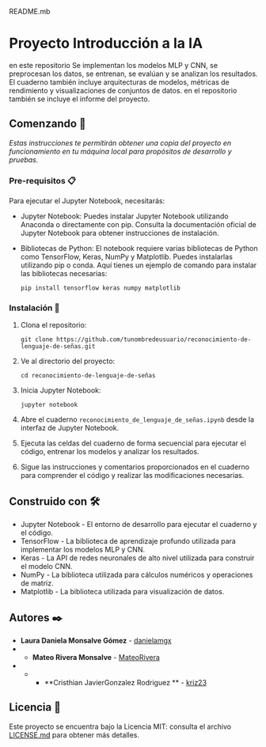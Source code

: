 README.mb
# Proyecto Introducción a la IA


en este repositorio Se implementan los modelos MLP y CNN, se preprocesan los datos, se entrenan, se evalúan y se analizan los resultados. El cuaderno también incluye arquitecturas de modelos, métricas de rendimiento y visualizaciones de conjuntos de datos.
en el repositorio también se incluye el informe del proyecto.
## Comenzando 🚀

_Estas instrucciones te permitirán obtener una copia del proyecto en funcionamiento en tu máquina local para propósitos de desarrollo y pruebas._


 ### Pre-requisitos 📋

Para ejecutar el Jupyter Notebook, necesitarás:

* Jupyter Notebook: Puedes instalar Jupyter Notebook utilizando Anaconda o directamente con pip. Consulta la documentación oficial de Jupyter Notebook para obtener instrucciones de instalación.

* Bibliotecas de Python: El notebook requiere varias bibliotecas de Python como TensorFlow, Keras, NumPy y Matplotlib. Puedes instalarlas utilizando pip o conda. Aquí tienes un ejemplo de comando para instalar las bibliotecas necesarias:

  ```
  pip install tensorflow keras numpy matplotlib
  ```

### Instalación 🔧

1. Clona el repositorio:

   ```
   git clone https://github.com/tunombredeusuario/reconocimiento-de-lenguaje-de-señas.git
   ```

2. Ve al directorio del proyecto:

   ```
   cd reconocimiento-de-lenguaje-de-señas
   ```

3. Inicia Jupyter Notebook:

   ```
   jupyter notebook
   ```

4. Abre el cuaderno `reconocimiento_de_lenguaje_de_señas.ipynb` desde la interfaz de Jupyter Notebook.

5. Ejecuta las celdas del cuaderno de forma secuencial para ejecutar el código, entrenar los modelos y analizar los resultados.

6. Sigue las instrucciones y comentarios proporcionados en el cuaderno para comprender el código y realizar las modificaciones necesarias.

## Construido con 🛠️

* Jupyter Notebook - El entorno de desarrollo para ejecutar el cuaderno y el código.
* TensorFlow - La biblioteca de aprendizaje profundo utilizada para implementar los modelos MLP y CNN.
* Keras - La API de redes neuronales de alto nivel utilizada para construir el modelo CNN.
* NumPy - La biblioteca utilizada para cálculos numéricos y operaciones de matriz.
* Matplotlib - La biblioteca utilizada para visualización de datos.

## Autores ✒️

* **Laura Daniela Monsalve Gómez** - [danielamgx](https://github.com/DanielaMGX)
* * **Mateo Rivera Monsalve** - [MateoRivera](https://github.com/MateoRivera)
* * * **Cristhian JavierGonzalez Rodriguez  ** - [kriz23](https://github.com/kriz23)

## Licencia 📄

Este proyecto se encuentra bajo la Licencia MIT: consulta el archivo [LICENSE.md](LICENSE) para obtener más detalles.
